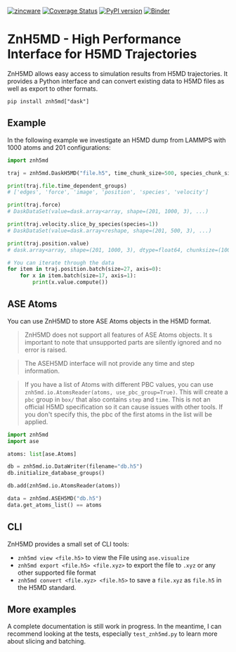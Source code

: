 [![zincware](https://img.shields.io/badge/Powered%20by-zincware-darkcyan)](https://github.com/zincware)
[![Coverage Status](https://coveralls.io/repos/github/zincware/ZnH5MD/badge.svg?branch=main)](https://coveralls.io/github/zincware/ZnH5MD?branch=main)
[![PyPI version](https://badge.fury.io/py/znh5md.svg)](https://badge.fury.io/py/znh5md)
[![Binder](https://mybinder.org/badge_logo.svg)](https://mybinder.org/v2/gh/zincware/ZnH5MD/HEAD)

# ZnH5MD - High Performance Interface for H5MD Trajectories

ZnH5MD allows easy access to simulation results from H5MD trajectories. It
provides a Python interface and can convert existing data to H5MD files as well
as export to other formats.

```
pip install znh5md["dask"]
```

## Example

In the following example we investigate an H5MD dump from LAMMPS with 1000 atoms
and 201 configurations:

```python
import znh5md

traj = znh5md.DaskH5MD("file.h5", time_chunk_size=500, species_chunk_size=100)

print(traj.file.time_dependent_groups)
# ['edges', 'force', 'image', 'position', 'species', 'velocity']

print(traj.force)
# DaskDataSet(value=dask.array<array, shape=(201, 1000, 3), ...)

print(traj.velocity.slice_by_species(species=1))
# DaskDataSet(value=dask.array<reshape, shape=(201, 500, 3), ...)

print(traj.position.value)
# dask.array<array, shape=(201, 1000, 3), dtype=float64, chunksize=(100, 500, 3), ...>

# You can iterate through the data
for item in traj.position.batch(size=27, axis=0):
    for x in item.batch(size=17, axis=1):
        print(x.value.compute())
```

## ASE Atoms

You can use ZnH5MD to store ASE Atoms objects in the H5MD format.

> ZnH5MD does not support all features of ASE Atoms objects. It s important to
> note that unsupported parts are silently ignored and no error is raised.

> The ASEH5MD interface will not provide any time and step information.

> If you have a list of Atoms with different PBC values, you can use
> `znh5md.io.AtomsReader(atoms, use_pbc_group=True)`. This will create a `pbc`
> group in `box/` that also contains `step` and `time`. This is not an official
> H5MD specification so it can cause issues with other tools. If you don't
> specify this, the pbc of the first atoms in the list will be applied.

```python
import znh5md
import ase

atoms: list[ase.Atoms]

db = znh5md.io.DataWriter(filename="db.h5")
db.initialize_database_groups()

db.add(znh5md.io.AtomsReader(atoms))

data = znh5md.ASEH5MD("db.h5")
data.get_atoms_list() == atoms
```

## CLI

ZnH5MD provides a small set of CLI tools:

- `znh5md view <file.h5>` to view the File using `ase.visualize`
- `znh5md export <file.h5> <file.xyz>` to export the file to `.xyz` or any other
  supported file format
- `znh5md convert <file.xyz> <file.h5>` to save a `file.xyz` as `file.h5` in the
  H5MD standard.

## More examples

A complete documentation is still work in progress. In the meantime, I can
recommend looking at the tests, especially `test_znh5md.py` to learn more about
slicing and batching.
